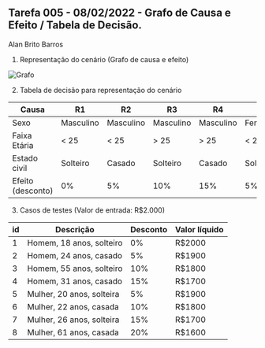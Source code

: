 ## Tarefa 005 - 08/02/2022 - Grafo de Causa e Efeito / Tabela de Decisão.
Alan Brito Barros

1. Representação do cenário (Grafo de causa e efeito)

![Grafo](https://user-images.githubusercontent.com/45347445/153947282-07030a50-3b6b-47b6-a51f-30b8bdbdba65.png)

2. Tabela de decisão para representação do cenário

|Causa|R1|R2|R3|R4|R5|R6|R7|R8|
|---|---|---|---|---|---|---|---|---|
|Sexo|Masculino|Masculino|Masculino|Masculino|Feminino|Feminino|Feminino|Feminino|
|Faixa Etária|< 25|< 25|> 25|> 25|< 25|< 25|> 25|> 25|
|Estado civil|Solteiro|Casado|Solteiro|Casado|Solteiro|Casado|Solteiro|Casado
|Efeito (desconto)|0%|5%|10%|15%|5%|10%|15%|20%|


3. Casos de testes (Valor de entrada: R$2.000)

|id|Descrição|Desconto|Valor líquido|
|---|---|---|---|
|1|Homem, 18 anos, solteiro|0%|R$2000|
|2|Homem, 24 anos, casado|5%|R$1900|
|3|Homem, 55 anos, solteiro|10%|R$1800|
|4|Homem, 31 anos, casado|15%|R$1700|
|5|Mulher, 20 anos, solteira|5%|R$1900|
|6|Mulher, 22 anos, casada|10%|R$1800|
|7|Mulher, 26 anos, solteira|15%|R$1700|
|8|Mulher, 61 anos, casada|20%|R$1600|
